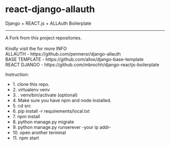 # react-django-allauth
Django + REACT.js + ALLAuth Boilerplate 

<hr/>
A Fork from this project repositories.
<br/><br/>
Kindly visit the for more INFO<br/>
ALLAUTH - https://github.com/pennersr/django-allauth<br/>
BASE TEMPLATE - https://github.com/allox/django-base-template<br/>
REACT DJANGO - https://github.com/mbrochh/django-reactjs-boilerplate<br/>

Instruction:
<ul>
<li>1. clone this repo. </li>
<li>2. virtualenv venv </li>
<li>3. . venv/bin/activate (optional) </li>
<li>4. Make sure you have npm and node installed. </li>
<li>5. cd src </li>
<li>6. pip install -r requirements/local.txt </li>
<li>7. npm install </li>
<li>8. python manage.py migrate </li>
<li>9. python manage.py runserever -your ip addr- </li>
<li>10. open another terminal </li>
<li>11. npm start </li>
</ul>
